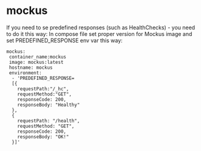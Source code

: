 # mockus

If you need to se predefined responses (such as HealthChecks) - you need to do it this way:
In compose file set proper version for Mockus image and set PREDEFINED_RESPONSE env var this way:

```
mockus:
 container_name:mockus
 image: mockus:latest
 hostname: mockus
 environment: 
  - 'PREDEFINED_RESPONSE=
  [{ 
  	requestPath:"/_hc",
  	requestMethod:"GET",
  	responseCode: 200,
  	responseBody: "Healthy"
  }, 
  {
  	requestPath: "/health",
  	requestMethod: "GET",
  	responseCode: 200,
  	responseBody: "OK!" 
  }]'
```
